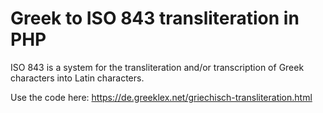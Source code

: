 # Greek to ISO 843 transliteration in PHP

ISO 843 is a system for the transliteration and/or transcription of Greek characters into Latin characters.

Use the code here: https://de.greeklex.net/griechisch-transliteration.html 
